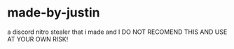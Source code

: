 # made-by-justin
a discord nitro stealer that i made and I DO NOT RECOMEND THIS AND USE AT YOUR OWN RISK!
